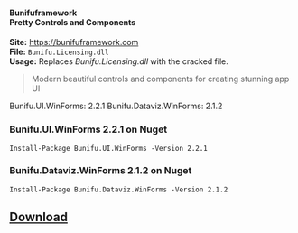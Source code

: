 #### Bunifuframework <br> Pretty Controls and Components

**Site:** https://bunifuframework.com  
**File:** `Bunifu.Licensing.dll`  
**Usage:** Replaces *Bunifu.Licensing.dll* with the cracked file.


> Modern beautiful controls and components for creating stunning app UI

Bunifu.UI.WinForms: 2.2.1 
Bunifu.Dataviz.WinForms: 2.1.2

### Bunifu.UI.WinForms 2.2.1 on Nuget
```
Install-Package Bunifu.UI.WinForms -Version 2.2.1
```

### Bunifu.Dataviz.WinForms 2.1.2 on Nuget  
```
Install-Package Bunifu.Dataviz.WinForms -Version 2.1.2
```

## [Download](https://github.com/cydolo/CyberReverse/releases/download/11.0/Bunifu.Licensing.rar)
